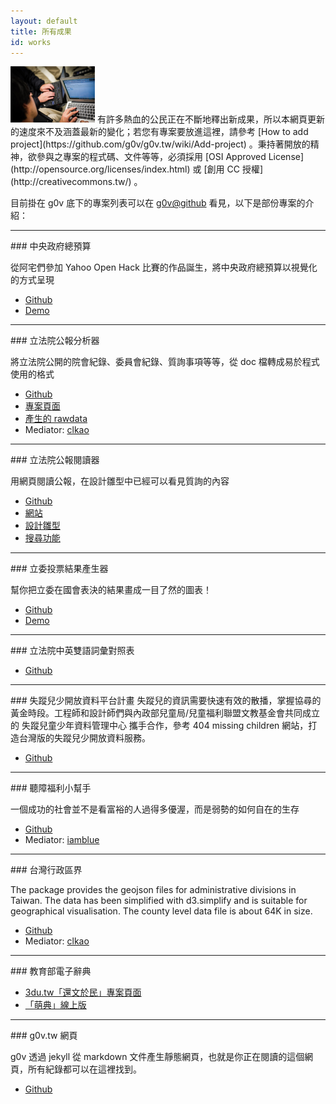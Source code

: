```yaml
---
layout: default
title: 所有成果
id: works
---
```


<img src="/imgs/works.png" class="page-icon">
有許多熱血的公民正在不斷地釋出新成果，所以本網頁更新的速度來不及涵蓋最新的變化；若您有專案要放進這裡，請參考 [How to add project](https://github.com/g0v/g0v.tw/wiki/Add-project) 。秉持著開放的精神，欲參與之專案的程式碼、文件等等，必須採用 [OSI Approved License](http://opensource.org/licenses/index.html) 或 [創用 CC 授權](http://creativecommons.tw/) 。

目前掛在 g0v 底下的專案列表可以在 [g0v@github](https://github.com/g0v/) 看見，以下是部份專案的介紹：

<hr />
### 中央政府總預算

從阿宅們參加 Yahoo Open Hack 比賽的作品誕生，將中央政府總預算以視覺化的方式呈現

* [Github](https://github.com/g0v/twbudget)
* [Demo](http://budget.g0v.tw/)

<hr />
### 立法院公報分析器

將立法院公開的院會紀錄、委員會紀錄、質詢事項等等，從 doc 檔轉成易於程式使用的格式

* [Github](https://github.com/g0v/twlyparser)
* [專案頁面](http://dev.g0v.tw/Project-TWLY.html)
* [產生的 rawdata](https://github.com/g0v/ly-gazette)
* Mediator: [clkao](https://github.com/clkao)

<hr />
### 立法院公報閱讀器

用網頁閱讀公報，在設計雛型中已經可以看見質詢的內容

* [Github](http://github.com/g0v/ly.g0v.tw)
* [網站](http://ly.g0v.tw.jit.su/#/sitting)
* [設計雛型](http://twlyreader-prototype.herokuapp.com/)
* [搜尋功能](http://open.ly.g0v.tw/)

<hr />
### 立委投票結果產生器

幫你把立委在國會表決的結果畫成一目了然的圖表！

* [Github](https://github.com/g0v/ly-vote)
* [Demo](http://bl.ocks.org/4248542)

<hr />
### 立法院中英雙語詞彙對照表

* [Github](https://github.com/g0v/ly-glossary)

<hr />
### 失蹤兒少開放資料平台計畫
失蹤兒的資訊需要快速有效的散播，掌握協尋的黃金時段。工程師和設計師們與內政部兒童局/兒童福利聯盟文教基金會共同成立的 失蹤兒童少年資料管理中心 攜手合作，參考 404 missing children 網站，打造台灣版的失蹤兒少開放資料服務。

* [Github](https://github.com/g0v/dev/wiki/Project-ChildNotFound.tw)

<hr />
### 聽障福利小幫手

一個成功的社會並不是看富裕的人過得多優渥，而是弱勢的如何自在的生存

* [Github](https://github.com/g0v/listening)
* Mediator: [iamblue](tonyone0902@gmail.com)

<hr />
### 台灣行政區界

The package provides the geojson files for administrative divisions in Taiwan. The data has been simplified with d3.simplify and is suitable for geographical visualisation. The county level data file is about 64K in size.

* [Github](https://github.com/g0v/twgeojson)
* Mediator: [clkao](https://github.com/clkao)

<hr />
### 教育部電子辭典

* [3du.tw「還文於民」專案頁面](http://3du.tw/)
* [「萌典」線上版](https://moedict.tw/)

<hr />
### g0v.tw 網頁

g0v 透過 jekyll 從 markdown 文件產生靜態網頁，也就是你正在閱讀的這個網頁，所有紀錄都可以在這裡找到。

* [Github](https://github.com/g0v/g0v.tw) 

